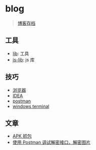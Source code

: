 # blog

> [博客存档](https://www.cnblogs.com/wozho/)

## 工具

- [lib](lib/root.md): 工具
- [js-lib](lib/js-lib.md): js 库

## 技巧

- [浏览器](skill/浏览器.md)
- [IDEA](skill/IDEA.md)
- [postman](skill/postman.md)
- [windows terminal](skill/windows%20terminal.md)

## 文章

- [APK 抓包](posts/APK抓包.md)
- [使用 Postman 调试解密接口，解密图片](crypto/aes/README.md)
